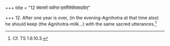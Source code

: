 +++
title = "12 संवत्सरे पर्यागत एताभिरेवोपसादयेत्"

+++
12. After one year is over, (in the evening-Agnihotra at that time also) he should keep (the Agnihotra-milk...) with the same sacred utterances.[^1]  

[^1]: Cf. TS 1.6.10.3.
